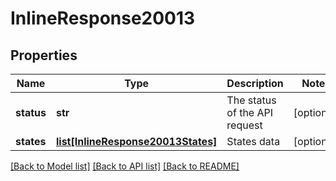 # InlineResponse20013

## Properties
Name | Type | Description | Notes
------------ | ------------- | ------------- | -------------
**status** | **str** | The status of the API request | [optional] 
**states** | [**list[InlineResponse20013States]**](InlineResponse20013States.md) | States data | [optional] 

[[Back to Model list]](../README.md#documentation-for-models) [[Back to API list]](../README.md#documentation-for-api-endpoints) [[Back to README]](../README.md)


